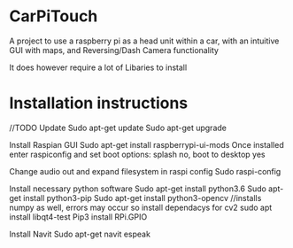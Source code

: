 # CarPiTouch

A project to use a raspberry pi as a head unit within a car, with an intuitive GUI with maps, and Reversing/Dash Camera functionality

It does however require a lot of Libaries to install

# Installation instructions

//TODO
Update 
Sudo apt-get update
Sudo apt-get upgrade

Install Raspian GUI
Sudo apt-get install raspberrypi-ui-mods
Once installed enter raspiconfig and set boot options: splash no, boot to desktop yes

Change audio out and expand filesystem in raspi config 
Sudo raspi-config

Install necessary python software
Sudo apt-get install python3.6
Sudo apt-get install python3-pip
Sudo apt-get install python3-opencv  //installs numpy as well, errors may occur so install dependacys for cv2
sudo apt install libqt4-test
Pip3 install RPi.GPIO 

Install Navit
Sudo apt-get navit espeak
